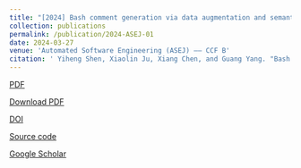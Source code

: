 ```yaml
---
title: "[2024] Bash comment generation via data augmentation and semantic‑aware CodeBERT"
collection: publications
permalink: /publication/2024-ASEJ-01
date: 2024-03-27
venue: 'Automated Software Engineering (ASEJ) —— CCF B'
citation: ' Yiheng Shen, Xiaolin Ju, Xiang Chen, and Guang Yang. "Bash comment generation via data augmentation and semantic‑aware CodeBERT". Automated Software Engineering, 2024, 31(1): 1--34.'
---
```

[PDF](http://ntu-juking.github.io/files/ASE2024-01-Self.pdf)

[Download PDF](https://rdcu.be/dCAFK)

[DOI](https://doi.org/10.1007/s10515-024-00431-2)

[Source code](https://github.com/syhstudy/Bash2Com)

[Google Scholar]()
